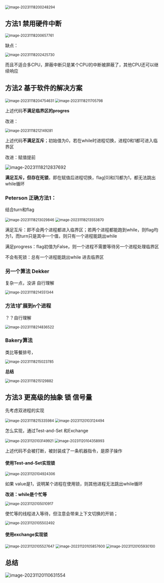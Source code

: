 <img src="./image/image_9.1%20%E5%90%8C%E6%AD%A5%E7%9A%84%E8%83%8C%E6%99%AF%E5%92%8C%E6%A6%82%E5%BF%B5/image-20231118200248294.png" alt="image-20231118200248294" style="zoom:80%;" />

## 方法1 禁用硬件中断

<img src="./image/image_9.2%20%E5%90%8C%E6%AD%A5%E9%97%AE%E9%A2%98%E7%9A%84%E4%B8%89%E7%A7%8D%E8%A7%A3%E5%86%B3%E6%96%B9%E6%B3%95/image-20231118200657761.png" alt="image-20231118200657761" style="zoom:80%;" />

缺点：

<img src="./image/image_9.2%20%E5%90%8C%E6%AD%A5%E9%97%AE%E9%A2%98%E7%9A%84%E4%B8%89%E7%A7%8D%E8%A7%A3%E5%86%B3%E6%96%B9%E6%B3%95/image-20231118202425730.png" alt="image-20231118202425730" style="zoom:80%;" />

而且不适合多CPU，屏蔽中断只是某个CPU的中断被屏蔽了，其他CPU还可以继续响应

## 方法2 基于软件的解决方案

<img src="./image/image_9.2%20%E5%90%8C%E6%AD%A5%E9%97%AE%E9%A2%98%E7%9A%84%E4%B8%89%E7%A7%8D%E8%A7%A3%E5%86%B3%E6%96%B9%E6%B3%95/image-20231118204754631.png" alt="image-20231118204754631" style="zoom:80%;" />

<img src="./image/image_9.2%20%E5%90%8C%E6%AD%A5%E9%97%AE%E9%A2%98%E7%9A%84%E4%B8%89%E7%A7%8D%E8%A7%A3%E5%86%B3%E6%96%B9%E6%B3%95/image-20231118211705798.png" alt="image-20231118211705798" style="zoom:80%;" />

上述代码**不满足临界区的progres**



改进：

<img src="./image/image_9.2%20%E5%90%8C%E6%AD%A5%E9%97%AE%E9%A2%98%E7%9A%84%E4%B8%89%E7%A7%8D%E8%A7%A3%E5%86%B3%E6%96%B9%E6%B3%95/image-20231118212149281.png" alt="image-20231118212149281" style="zoom:80%;" />

上述代码**不满足互斥**；初始值为0，若在while时进程切换，进程0和1都可进入临界区



改进：赋值提前

![image-20231118212837692](./image/image_9.2%20%E5%90%8C%E6%AD%A5%E9%97%AE%E9%A2%98%E7%9A%84%E4%B8%89%E7%A7%8D%E8%A7%A3%E5%86%B3%E6%96%B9%E6%B3%95/image-20231118212837692.png)

**满足互斥，但存在死锁**，即在赋值后进程切换，flag[0]和[1]都为1，都无法跳出while循环



###  Peterson 正确方法1：

结合turn和flag

<img src="./image/image_9.2%20%E5%90%8C%E6%AD%A5%E9%97%AE%E9%A2%98%E7%9A%84%E4%B8%89%E7%A7%8D%E8%A7%A3%E5%86%B3%E6%96%B9%E6%B3%95/image-20231118213029846.png" alt="image-20231118213029846" style="zoom:80%;" />



<img src="./image/image_9.2%20%E5%90%8C%E6%AD%A5%E9%97%AE%E9%A2%98%E7%9A%84%E4%B8%89%E7%A7%8D%E8%A7%A3%E5%86%B3%E6%96%B9%E6%B3%95/image-20231118213553870.png" alt="image-20231118213553870" style="zoom:80%;" />

满足互斥：即不会两个进程都进入临界区；若两个进程都能跑到while，则flag均为1，而turn只是其中一个值，则只有一个进程能跳出while

满足progress：flag初值为False，则一个进程不需要等待另一个进程处理临界区

不会有死锁：总有一个进程能跳出while 进去临界区

### 另一个算法 Dekker

复杂一点，没讲 自行理解

<img src="./image/image_9.2%20%E5%90%8C%E6%AD%A5%E9%97%AE%E9%A2%98%E7%9A%84%E4%B8%89%E7%A7%8D%E8%A7%A3%E5%86%B3%E6%96%B9%E6%B3%95/image-20231118214551344.png" alt="image-20231118214551344" style="zoom:80%;" />

### 方法1扩展到n个进程

？？自行理解

<img src="./image/image_9.2%20%E5%90%8C%E6%AD%A5%E9%97%AE%E9%A2%98%E7%9A%84%E4%B8%89%E7%A7%8D%E8%A7%A3%E5%86%B3%E6%96%B9%E6%B3%95/image-20231118214836522.png" alt="image-20231118214836522" style="zoom:80%;" />

###  Bakery算法

类比等餐排号，

<img src="./image/image_9.2%20%E5%90%8C%E6%AD%A5%E9%97%AE%E9%A2%98%E7%9A%84%E4%B8%89%E7%A7%8D%E8%A7%A3%E5%86%B3%E6%96%B9%E6%B3%95/image-20231118215023785.png" alt="image-20231118215023785" style="zoom:80%;" />

**总结**

<img src="./image/image_9.2%20%E5%90%8C%E6%AD%A5%E9%97%AE%E9%A2%98%E7%9A%84%E4%B8%89%E7%A7%8D%E8%A7%A3%E5%86%B3%E6%96%B9%E6%B3%95/image-20231118215129882.png" alt="image-20231118215129882" style="zoom:80%;" />



## 方法3 更高级的抽象  锁  信号量

先考虑双进程的实现

<img src="./image/image_9.2%20%E5%90%8C%E6%AD%A5%E9%97%AE%E9%A2%98%E7%9A%84%E4%B8%89%E7%A7%8D%E8%A7%A3%E5%86%B3%E6%96%B9%E6%B3%95/image-20231118215335984.png" alt="image-20231118215335984" style="zoom:80%;" />

<img src="./image/image_9.2%20%E5%90%8C%E6%AD%A5%E9%97%AE%E9%A2%98%E7%9A%84%E4%B8%89%E7%A7%8D%E8%A7%A3%E5%86%B3%E6%96%B9%E6%B3%95/image-20231120103124494.png" alt="image-20231120103124494" style="zoom:80%;" />



怎么实现，通过Test-and-Set 和Exchange

<img src="./image/image_9.2%20%E5%90%8C%E6%AD%A5%E9%97%AE%E9%A2%98%E7%9A%84%E4%B8%89%E7%A7%8D%E8%A7%A3%E5%86%B3%E6%96%B9%E6%B3%95/image-20231120103149921.png" alt="image-20231120103149921" style="zoom:80%;" />

<img src="./image/image_9.2%20%E5%90%8C%E6%AD%A5%E9%97%AE%E9%A2%98%E7%9A%84%E4%B8%89%E7%A7%8D%E8%A7%A3%E5%86%B3%E6%96%B9%E6%B3%95/image-20231120104358993.png" alt="image-20231120104358993" style="zoom:80%;" />

上述代码不会被打断，被封装成了一条机器指令，是原子操作

#### 使用Test-and-Set实现锁

<img src="./image/image_9.2%20%E5%90%8C%E6%AD%A5%E9%97%AE%E9%A2%98%E7%9A%84%E4%B8%89%E7%A7%8D%E8%A7%A3%E5%86%B3%E6%96%B9%E6%B3%95/image-20231120104924306.png" alt="image-20231120104924306" style="zoom:80%;" />

如果 value是1，说明某个进程在使用锁，则其他进程无法跳出while循环

**改进：while是个忙等**

<img src="./image/image_9.2%20%E5%90%8C%E6%AD%A5%E9%97%AE%E9%A2%98%E7%9A%84%E4%B8%89%E7%A7%8D%E8%A7%A3%E5%86%B3%E6%96%B9%E6%B3%95/image-20231120105010917.png" alt="image-20231120105010917" style="zoom:80%;" />

 

使忙等的线程进入等待，但注意会带来上下文切换的开销；

<img src="./image/image_9.2%20%E5%90%8C%E6%AD%A5%E9%97%AE%E9%A2%98%E7%9A%84%E4%B8%89%E7%A7%8D%E8%A7%A3%E5%86%B3%E6%96%B9%E6%B3%95/image-20231120105502492.png" alt="image-20231120105502492" style="zoom:80%;" />

#### 使用exchange实现锁

<img src="./image/image_9.2%20%E5%90%8C%E6%AD%A5%E9%97%AE%E9%A2%98%E7%9A%84%E4%B8%89%E7%A7%8D%E8%A7%A3%E5%86%B3%E6%96%B9%E6%B3%95/image-20231120105527647.png" alt="image-20231120105527647" style="zoom:80%;" />

<img src="./image/image_9.2%20%E5%90%8C%E6%AD%A5%E9%97%AE%E9%A2%98%E7%9A%84%E4%B8%89%E7%A7%8D%E8%A7%A3%E5%86%B3%E6%96%B9%E6%B3%95/image-20231120105857600.png" alt="image-20231120105857600" style="zoom:80%;" />

<img src="./image/image_9.2%20%E5%90%8C%E6%AD%A5%E9%97%AE%E9%A2%98%E7%9A%84%E4%B8%89%E7%A7%8D%E8%A7%A3%E5%86%B3%E6%96%B9%E6%B3%95/image-20231120105930100.png" alt="image-20231120105930100" style="zoom:80%;" />

## **总结**

![image-20231120110631554](./image/image_9.2%20%E5%90%8C%E6%AD%A5%E9%97%AE%E9%A2%98%E7%9A%84%E4%B8%89%E7%A7%8D%E8%A7%A3%E5%86%B3%E6%96%B9%E6%B3%95/image-20231120110631554.png)